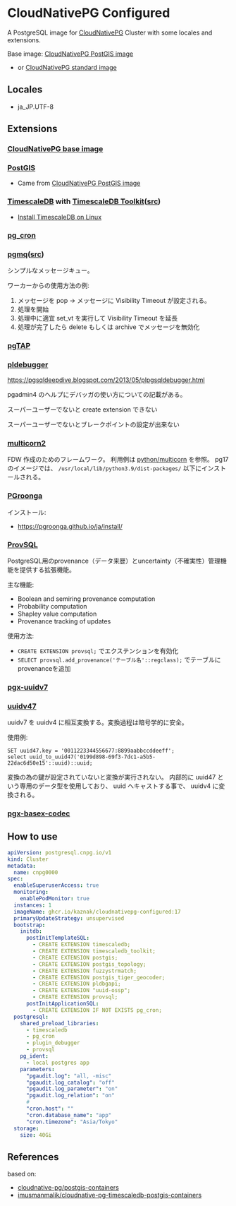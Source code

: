 # CloudNativePG Configured

A PostgreSQL image for [CloudNativePG](https://cloudnative-pg.io/) Cluster
with some locales and extensions.

Base image: [CloudNativePG PostGIS image](https://github.com/cloudnative-pg/postgis-containers)

- or [CloudNativePG standard image](https://github.com/cloudnative-pg/postgres-containers)

## Locales

- ja_JP.UTF-8

## Extensions

### [CloudNativePG base image](https://github.com/cloudnative-pg/postgres-containers)

### [PostGIS](https://github.com/postgis/postgis)
- Came from [CloudNativePG PostGIS image](https://github.com/cloudnative-pg/postgis-containers)

### [TimescaleDB](https://www.timescale.com/) with [TimescaleDB Toolkit](https://docs.timescale.com/timescaledb/latest/how-to-guides/install-timescaledb-toolkit/)([src](https://github.com/timescale/timescaledb-toolkit))
- [Install TimescaleDB on Linux](https://docs.timescale.com/self-hosted/latest/install/installation-linux/)

### [pg_cron](https://github.com/citusdata/pg_cron)

### [pgmq](https://pgmq.github.io/pgmq/)([src](https://github.com/pgmq/pgmq))

シンプルなメッセージキュー。

ワーカーからの使用方法の例:

1. メッセージを pop → メッセージに Visibility Timeout が設定される。
2. 処理を開始
3. 処理中に適宜 set_vt を実行して Visibility Timeout を延長
4. 処理が完了したら delete もしくは archive でメッセージを無効化

### [pgTAP](https://pgtap.org/)

### [pldebugger](https://github.com/EnterpriseDB/pldebugger)

https://pgsqldeepdive.blogspot.com/2013/05/plpgsqldebugger.html

pgadmin4 のヘルプにデバッガの使い方についての記載がある。

スーパーユーザーでないと create extension できない

スーパーユーザーでないとブレークポイントの設定が出来ない

### [multicorn2](https://github.com/pgsql-io/multicorn2)

FDW 作成のためのフレームワーク。
利用例は [python/multicorn](https://github.com/pgsql-io/multicorn2/tree/main/python/multicorn) を参照。
pg17 のイメージでは、 `/usr/local/lib/python3.9/dist-packages/` 以下にインストールされる。

### [PGroonga](https://pgroonga.github.io/ja/)

インストール:

- https://pgroonga.github.io/ja/install/

### [ProvSQL](https://github.com/PierreSenellart/provsql)

PostgreSQL用のprovenance（データ来歴）とuncertainty（不確実性）管理機能を提供する拡張機能。

主な機能:
- Boolean and semiring provenance computation
- Probability computation  
- Shapley value computation
- Provenance tracking of updates

使用方法:
- `CREATE EXTENSION provsql;` でエクステンションを有効化
- `SELECT provsql.add_provenance('テーブル名'::regclass);` でテーブルにprovenanceを追加

### [pgx-uuidv7](https://github.com/kaznak/pgx_uuidv7)

### [uuidv47](https://github.com/stateless-me/uuidv47)

uuidv7 を uuidv4 に相互変換する。変換過程は暗号学的に安全。

使用例:

```
SET uuid47.key = '0011223344556677:8899aabbccddeeff';
select uuid_to_uuid47('0199d898-69f3-7dc1-a5b5-22dac6d50e15'::uuid)::uuid;
```

変換の為の鍵が設定されていないと変換が実行されない。
内部的に uuid47 という専用のデータ型を使用しており、 uuid へキャストする事で、 uuidv4 に変換される。

### [pgx-basex-codec](https://github.com/kaznak/pgx_basex_codec)

## How to use

```yaml
apiVersion: postgresql.cnpg.io/v1
kind: Cluster
metadata:
  name: cnpg0000
spec:
  enableSuperuserAccess: true
  monitoring:
    enablePodMonitor: true
  instances: 1
  imageName: ghcr.io/kaznak/cloudnativepg-configured:17
  primaryUpdateStrategy: unsupervised
  bootstrap:
    initdb:
      postInitTemplateSQL:
        - CREATE EXTENSION timescaledb;
        - CREATE EXTENSION timescaledb_toolkit;
        - CREATE EXTENSION postgis;
        - CREATE EXTENSION postgis_topology;
        - CREATE EXTENSION fuzzystrmatch;
        - CREATE EXTENSION postgis_tiger_geocoder;
        - CREATE EXTENSION pldbgapi;
        - CREATE EXTENSION "uuid-ossp";
        - CREATE EXTENSION provsql;
      postInitApplicationSQL:
        - CREATE EXTENSION IF NOT EXISTS pg_cron;
  postgresql:
    shared_preload_libraries:
      - timescaledb
      - pg_cron
      - plugin_debugger
      - provsql
    pg_ident:
      - local postgres app
    parameters:
      "pgaudit.log": "all, -misc"
      "pgaudit.log_catalog": "off"
      "pgaudit.log_parameter": "on"
      "pgaudit.log_relation": "on"
      #
      "cron.host": ""
      "cron.database_name": "app"
      "cron.timezone": "Asia/Tokyo"
  storage:
    size: 40Gi
```

## References

based on:

- [cloudnative-pg/postgis-containers](https://github.com/cloudnative-pg/postgis-containers)
- [imusmanmalik/cloudnative-pg-timescaledb-postgis-containers](https://github.com/imusmanmalik/cloudnative-pg-timescaledb-postgis-containers)
